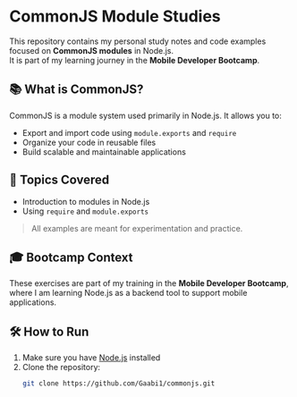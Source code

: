 # CommonJS Module Studies

This repository contains my personal study notes and code examples focused on **CommonJS modules** in Node.js.  
It is part of my learning journey in the **Mobile Developer Bootcamp**.

## 📚 What is CommonJS?

CommonJS is a module system used primarily in Node.js. It allows you to:
- Export and import code using `module.exports` and `require`
- Organize your code in reusable files
- Build scalable and maintainable applications

## 🚀 Topics Covered

- Introduction to modules in Node.js
- Using `require` and `module.exports`

> All examples are meant for experimentation and practice.

## 🎓 Bootcamp Context

These exercises are part of my training in the **Mobile Developer Bootcamp**, where I am learning Node.js as a backend tool to support mobile applications.

## 🛠 How to Run

1. Make sure you have [Node.js](https://nodejs.org/) installed
2. Clone the repository:
   ```bash
   git clone https://github.com/Gaabi1/commonjs.git
